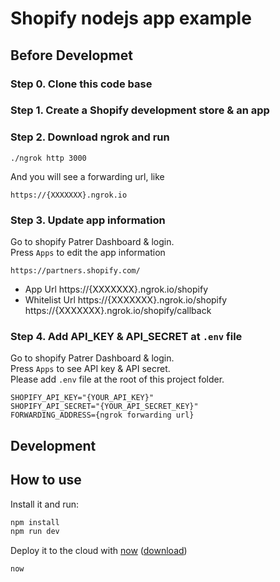 # Shopify nodejs app example

## Before Developmet

### Step 0. Clone this code base
### Step 1. Create a Shopify development store & an app
### Step 2. Download ngrok and run
```
./ngrok http 3000
```
And you will see a forwarding url, like
```
https://{XXXXXXX}.ngrok.io
```

### Step 3. Update app information
Go to shopify Patrer Dashboard & login.  
Press `Apps` to edit the app information
```
https://partners.shopify.com/
```
* App Url
https://{XXXXXXX}.ngrok.io/shopify
* Whitelist Url
https://{XXXXXXX}.ngrok.io/shopify 
https://{XXXXXXX}.ngrok.io/shopify/callback

### Step 4. Add API_KEY & API_SECRET at `.env` file
Go to shopify Patrer Dashboard & login.  
Press `Apps` to see API key & API secret.  
Please add `.env` file at the root of this project folder.  
```
SHOPIFY_API_KEY="{YOUR_API_KEY}"
SHOPIFY_API_SECRET="{YOUR_API_SECRET_KEY}"
FORWARDING_ADDRESS={ngrok forwarding url}
```

## Development

## How to use

Install it and run:

```bash
npm install
npm run dev
```

Deploy it to the cloud with [now](https://zeit.co/now) ([download](https://zeit.co/download))

```bash
now
```
